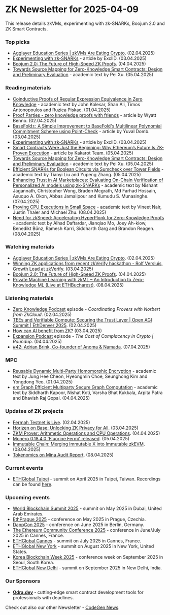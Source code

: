 # ZK Newsletter for 2025-04-09
This release details zkVMs, experimenting with zk-SNARKs, Boojum 2.0 and ZK Smart Contracts.

### Top picks
* [Agglayer Education Series | zkVMs Are Eating Crypto](https://www.youtube.com/watch?v=QBC8PsNy-TE). (02.04.2025)
* [Experimenting with zk-SNARKs](https://medium.com/@excid/experimenting-with-zk-snarks-527d13705d3c) - article by ExclID. (03.04.2025)
* [Boojum 2.0: The Future of High-Speed ZK Proofs](https://www.youtube.com/watch?v=r7NOSRJya4g). (04.04.2025)
* [Towards Source Mapping for Zero-Knowledge Smart Contracts: Design and Preliminary Evaluation](https://arxiv.org/pdf/2504.04322) - academic text by Pei Xu. (05.04.2025)

### Reading materials 
* [Coinductive Proofs of Regular Expression Equivalence in Zero Knowledge](https://arxiv.org/pdf/2504.01198) - academic text by John Kolesar, Shan Ali, Timos Antonopoulos and Ruzica Piskac. (01.04.2025)
* [Proof Parties - zero knowledge proofs with friends](https://blog.icme.io/proof-parties-zero-knowledge-proofs-with-friends/) - article by Wyatt Benno. (02.04.2025)
* [BaseFold±: A Simple Improvement to BaseFold's Multilinear Polynomial Commitment Scheme using Point-Check](https://hackmd.io/@Ingonyama/point-check) - article by Yuval Domb. (03.04.2025)
* [Experimenting with zk-SNARKs](https://medium.com/@excid/experimenting-with-zk-snarks-527d13705d3c) - article by ExclID. (03.04.2025)
* [Smart Contracts Were Just the Beginning: Why Ethereum’s Future Is ZK-Proven Execution](https://blog.kakarot.org/smart-contracts-were-just-the-beginning-why-ethereums-future-is-zk-proven-execution-3ffc7197a8ed) - article by Kakarot Team. (05.04.2025)
* [Towards Source Mapping for Zero-Knowledge Smart Contracts: Design and Preliminary Evaluation](https://arxiv.org/pdf/2504.04322) - academic text by Pei Xu. (05.04.2025)
* [Efficient SNARKs for Boolean Circuits via Sumcheck over Tower Fields](https://eprint.iacr.org/2025/594.pdf) - academic text by Tianyi Liu and Yupeng Zhang. (05.04.2025)
* [Enhancing Trust in AI Marketplaces: Evaluating On-Chain Verification of Personalized AI models using zk-SNARKs](https://arxiv.org/pdf/2504.04794) - academic text by  Nishant Jagannath, Christopher Wong, Braden Mcgrath, Md Farhad Hossain, Asuquo A. Okon, Abbas Jamalipour and Kumudu S. Munasinghe. (07.04.2025)
* [Proving CPU Executions in Small Space](https://eprint.iacr.org/2025/611.pdf) - academic text by Vineet Nair, Justin Thaler and Michael Zhu. (08.04.2025)
* [Need for zkSpeed: Accelerating HyperPlonk for Zero-Knowledge Proofs](https://arxiv.org/pdf/2504.06211) - academic text by Alhad Daftardar, Jianqiao Mo, Joey Ah-kiow, Benedikt Bünz, Ramesh Karri, Siddharth Garg and Brandon Reagen. (08.04.2025)
 
### Watching materials
* [Agglayer Education Series | zkVMs Are Eating Crypto](https://www.youtube.com/watch?v=QBC8PsNy-TE). (02.04.2025)
* [Winning ZK applications from recent zkVerify hackathon - Rolf Versluis, Growth Lead at zkVerify](https://www.youtube.com/watch?v=K28sJI2Gvg8). (03.04.2025)
* [Boojum 2.0: The Future of High-Speed ZK Proofs](https://www.youtube.com/watch?v=r7NOSRJya4g). (04.04.2025)
* [Private Machine Learning with zkML – An Introduction to Zero-Knowledge ML (Live at ETHBucharest)](https://www.youtube.com/watch?v=_ZaAaYdQUH0). (08.04.2025)

### Listening materials
* [Zero Knowledge Podcast](https://zeroknowledge.fm/podcast/355/) episode - *Coordinating Provers with Norbert from ZkCloud*. (02.04.2025)
* [TEEs and Verifiable Compute: Securing the Trust Layer | Open AGI Summit | EthDenver 2025](https://www.youtube.com/watch?v=1qe0v8guXWw). (02.04.2025)
* [How can AI benefit from ZK?](https://www.youtube.com/watch?v=YcBT1incwbA) (03.04.2025)
* [Expansion Podcast](https://www.youtube.com/watch?v=jV3pwfwMzHI) episode - *The Cost of Complacency in Crypto | Roundup*. (04.04.2025)
* [#42: Adrian Brink, Co-founder of Anoma & Namada](https://www.youtube.com/watch?v=ZdtmBhgSv3c). (07.04.2025)

### MPC
* [Reusable Dynamic Multi-Party Homomorphic Encryption](https://eprint.iacr.org/2025/581.pdf) - academic text by Jung Hee Cheon, Hyeongmin Choe, Seunghong Kim and Yongdong Yeo. (01.04.2025)
* [em:Graph Efficient Multiparty Secure Graph Computation](https://eprint.iacr.org/2025/590.pdf) - academic text by Siddharth Kapoor, Nishat Koti, Varsha Bhat Kukkala, Arpita Patra and Bhavish Raj Gopal. (04.04.2025)

### Updates of ZK projects
* [Fermah Testnet is Live](https://www.fermah.xyz/blog-posts/testnet-is-live). (02.04.2025)
* [Horizen on Base: Unlocking ZK Privacy for All](https://hackernoon.com/horizen-on-base-unlocking-zk-privacy-for-al). (03.04.2025)
* [ZKM Prover: Arithmetic Operations and CPU Operations](https://www.zkm.io/blog/zkm-prover-arithmetic-operations-and-cpu-operations). (04.04.2025)
* [Monero 0.18.4.0 'Fluorine Fermi' released](https://www.getmonero.org/2025/04/05/monero-0.18.4.0-released.html). (05.04.2025)
* [Immutable Chain: Merging Immutable X into Immutable zkEVM](https://www.immutable.com/blog/immutable-chain-merging-immutable-x-into-immutable-zkevm). (08.04.2025)
* [Tokenomics on Mina Audit Report](https://minaprotocol.com/wp-content/uploads/Final-Mina-Tokenomics-Report.pdf). (08.04.2025)
 
### Current events
* [ETHGlobal Taipei](https://ethglobal.com/events/taipei) - summit on April 2025 in Taipei, Taiwan. Recordings can be found [here](https://www.youtube.com/@ETHTaipei/streams). 

### Upcoming events
* [World Blockchain Summit 2025](https://worldblockchainsummit.com/dxb-oct-24/) - summit on May 2025 in Dubai, United Arab Emirates.
* [EthPrague 2025](https://ethprague.com/) - conference on May 2025 in Prague, Czechia.
* [DappCon 2025](https://dappcon.io/#about) - conference on June 2025 in Berlin, Germany.
* [The Ethereum Community Conference 2025](https://ethcc.io/) - conference in June/July 2025 in Cannes, France.
* [ETHGlobal Cannes](https://ethglobal.com/events/cannes) - summit on July 2025 in Cannes, France.
* [ETHGlobal New York](https://ethglobal.com/events/newyork2025) - summit on August 2025 in New York, United States.
* [Korea Blockchain Week 2025](https://koreablockchainweek.com/) - conference week on September 2025 in Seoul, South Korea.
* [ETHGlobal New Delhi](https://ethglobal.com/events/newdelhi) - summit on September 2025 in New Delhi, India.

### Our Sponsors
* **[Odra.dev](https://odra.dev)** - cutting-edge smart contract development tools for professionals with deadlines.

Check out also our other Newsletter - [CodeGen News](https://codegen.substack.com/p/codegen-news-for-2025-04-07). 

